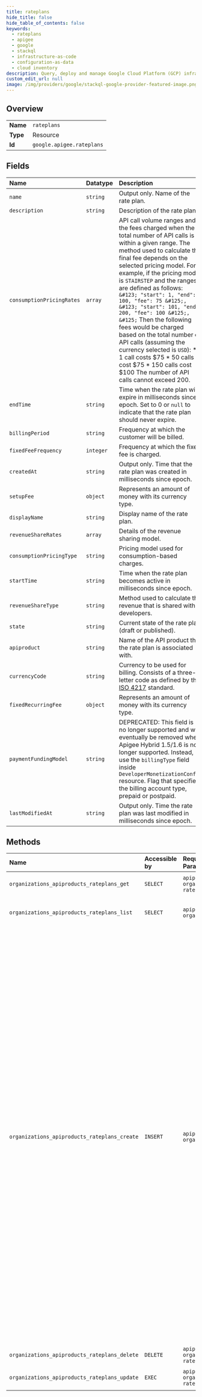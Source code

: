 ```yaml
---
title: rateplans
hide_title: false
hide_table_of_contents: false
keywords:
  - rateplans
  - apigee
  - google    
  - stackql
  - infrastructure-as-code
  - configuration-as-data
  - cloud inventory
description: Query, deploy and manage Google Cloud Platform (GCP) infrastructure and resources using SQL
custom_edit_url: null
image: /img/providers/google/stackql-google-provider-featured-image.png
---
```

  
    

## Overview
<table><tbody>
<tr><td><b>Name</b></td><td><code>rateplans</code></td></tr>
<tr><td><b>Type</b></td><td>Resource</td></tr>
<tr><td><b>Id</b></td><td><code>google.apigee.rateplans</code></td></tr>
</tbody></table>

## Fields
| Name | Datatype | Description |
|:-----|:---------|:------------|
| `name` | `string` | Output only. Name of the rate plan. |
| `description` | `string` | Description of the rate plan. |
| `consumptionPricingRates` | `array` | API call volume ranges and the fees charged when the total number of API calls is within a given range. The method used to calculate the final fee depends on the selected pricing model. For example, if the pricing model is `STAIRSTEP` and the ranges are defined as follows: ``` &#123; "start": 1, "end": 100, "fee": 75 &#125;, &#123; "start": 101, "end": 200, "fee": 100 &#125;, &#125; ``` Then the following fees would be charged based on the total number of API calls (assuming the currency selected is `USD`): * 1 call costs $75 * 50 calls cost $75 * 150 calls cost $100 The number of API calls cannot exceed 200. |
| `endTime` | `string` | Time when the rate plan will expire in milliseconds since epoch. Set to 0 or `null` to indicate that the rate plan should never expire. |
| `billingPeriod` | `string` | Frequency at which the customer will be billed. |
| `fixedFeeFrequency` | `integer` | Frequency at which the fixed fee is charged. |
| `createdAt` | `string` | Output only. Time that the rate plan was created in milliseconds since epoch. |
| `setupFee` | `object` | Represents an amount of money with its currency type. |
| `displayName` | `string` | Display name of the rate plan. |
| `revenueShareRates` | `array` | Details of the revenue sharing model. |
| `consumptionPricingType` | `string` | Pricing model used for consumption-based charges. |
| `startTime` | `string` | Time when the rate plan becomes active in milliseconds since epoch. |
| `revenueShareType` | `string` | Method used to calculate the revenue that is shared with developers. |
| `state` | `string` | Current state of the rate plan (draft or published). |
| `apiproduct` | `string` | Name of the API product that the rate plan is associated with. |
| `currencyCode` | `string` | Currency to be used for billing. Consists of a three-letter code as defined by the [ISO 4217](https://en.wikipedia.org/wiki/ISO_4217) standard. |
| `fixedRecurringFee` | `object` | Represents an amount of money with its currency type. |
| `paymentFundingModel` | `string` | DEPRECATED: This field is no longer supported and will eventually be removed when Apigee Hybrid 1.5/1.6 is no longer supported. Instead, use the `billingType` field inside `DeveloperMonetizationConfig` resource. Flag that specifies the billing account type, prepaid or postpaid. |
| `lastModifiedAt` | `string` | Output only. Time the rate plan was last modified in milliseconds since epoch. |
## Methods
| Name | Accessible by | Required Params | Description |
|:-----|:--------------|:----------------|:------------|
| `organizations_apiproducts_rateplans_get` | `SELECT` | `apiproductsId, organizationsId, rateplansId` | Gets the details of a rate plan. |
| `organizations_apiproducts_rateplans_list` | `SELECT` | `apiproductsId, organizationsId` | Lists all the rate plans for an API product. |
| `organizations_apiproducts_rateplans_create` | `INSERT` | `apiproductsId, organizationsId` | Create a rate plan that is associated with an API product in an organization. Using rate plans, API product owners can monetize their API products by configuring one or more of the following: - Billing frequency - Initial setup fees for using an API product - Payment funding model (postpaid only) - Fixed recurring or consumption-based charges for using an API product - Revenue sharing with developer partners An API product can have multiple rate plans associated with it but *only one* rate plan can be active at any point of time. **Note: From the developer's perspective, they purchase API products not rate plans. |
| `organizations_apiproducts_rateplans_delete` | `DELETE` | `apiproductsId, organizationsId, rateplansId` | Deletes a rate plan. |
| `organizations_apiproducts_rateplans_update` | `EXEC` | `apiproductsId, organizationsId, rateplansId` | Updates an existing rate plan. |

